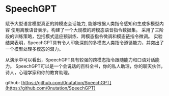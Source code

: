 # SpeechGPT

赋予大型语言模型真正的跨模态会话能力, 能够根据人类指令感知和生成多模型内容
使用离散语音表示，构建了一个大规模的跨模态语音指令数据集。
采用了三阶段的训练策略，包括模式适应预训练、跨模态指令微调和模态链指令微调。
实验结果表明，SpeechGPT具有令人印象深刻的多模态人类指令遵循能力，并突出了一个模型处理多模态的潜力。

从演示中可以看出，SpeechGPT具有较强的跨模态指令跟随能力和口语对话能力。
SpeechGPT可以是一个会说话的百科全书，你的私人助理，你的聊天伙伴，诗人，心理学家和你的教育助理。

github: [https://github.com/0nutation/SpeechGPT](https://github.com/0nutation/SpeechGPT)